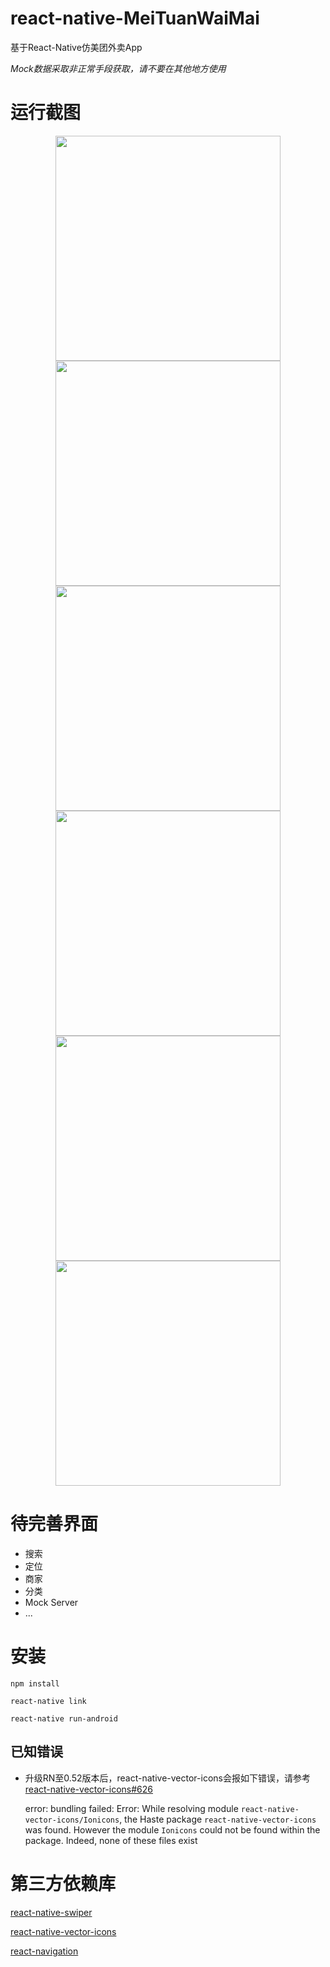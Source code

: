 # react-native-MeiTuanWaiMai

基于React-Native仿美团外卖App

*Mock数据采取非正常手段获取，请不要在其他地方使用*

# 运行截图
<div align="center">
<img src="https://github.com/mldhnrtree/react-native-MeiTuanWaiMai/raw/master/screenshots/home.jpg" height="360" />
<img src="https://github.com/mldhnrtree/react-native-MeiTuanWaiMai/raw/master/screenshots/orders.jpg" height="360" />
<img src="https://github.com/mldhnrtree/react-native-MeiTuanWaiMai/raw/master/screenshots/order_eval.png" height="360" />
</div>
<div align="center">
<img src="https://github.com/mldhnrtree/react-native-MeiTuanWaiMai/raw/master/screenshots/order_refund.png" height="360" />
<img src="https://github.com/mldhnrtree/react-native-MeiTuanWaiMai/raw/master/screenshots/mine.jpg" height="360" />
<img src="https://github.com/mldhnrtree/react-native-MeiTuanWaiMai/raw/master/screenshots/share.jpg" height="360" />
</div>

# 待完善界面

- 搜索
- 定位
- 商家
- 分类
- Mock Server
- ...

# 安装

    npm install
    
    react-native link
    
    react-native run-android
## 已知错误

- 升级RN至0.52版本后，react-native-vector-icons会报如下错误，请参考[react-native-vector-icons#626](https://github.com/oblador/react-native-vector-icons/issues/626)

    error: bundling failed: Error: While resolving module `react-native-vector-icons/Ionicons`, the Haste package `react-native-vector-icons` was found. However the module `Ionicons` could
    not be found within the package. Indeed, none of these files exist


# 第三方依赖库

[react-native-swiper](https://github.com/leecade/react-native-swiper)

[react-native-vector-icons](https://github.com/oblador/react-native-vector-icons)

[react-navigation](https://github.com/react-navigation/react-navigation)